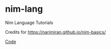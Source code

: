 # nim-lang
Nim Language Tutorials

Credits for https://narimiran.github.io/nim-basics/

[Code](https://github.com/narimiran/nim-basics/tree/master/code)
